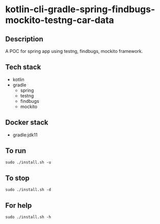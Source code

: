 # kotlin-cli-gradle-spring-findbugs-mockito-testng-car-data

## Description
A POC for spring app using testng,
findbugs, mockito framework.

## Tech stack
- kotlin
- gradle
  - spring
  - testng
  - findbugs
  - mockito

## Docker stack
- gradle:jdk11

## To run
`sudo ./install.sh -u`

## To stop
`sudo ./install.sh -d`

## For help
`sudo ./install.sh -h`
